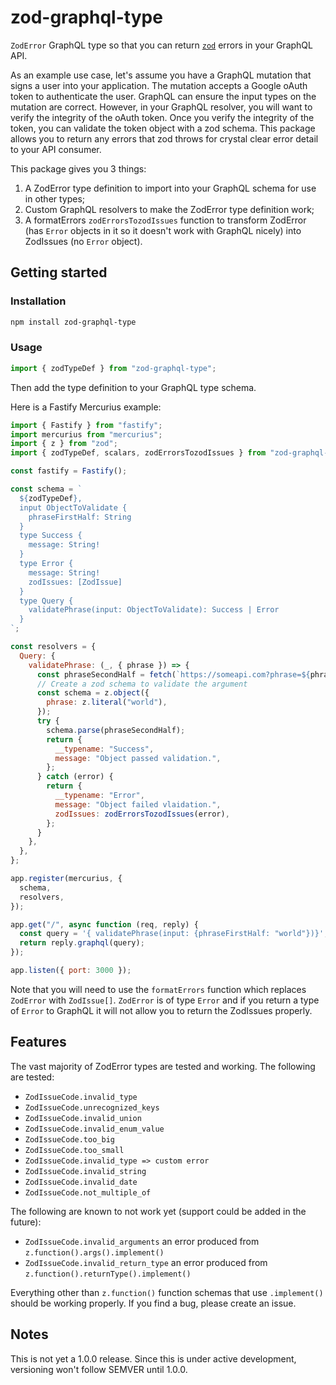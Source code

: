 # zod-graphql-type

`ZodError` GraphQL type so that you can return [`zod`](https://github.com/colinhacks/zod) errors in your GraphQL API.

As an example use case, let's assume you have a GraphQL mutation that signs a user into your application. The mutation accepts a Google oAuth token to authenticate the user. GraphQL can ensure the input types on the mutation are correct. However, in your GraphQL resolver, you will want to verify the integrity of the oAuth token. Once you verify the integrity of the token, you can validate the token object with a zod schema. This package allows you to return any errors that zod throws for crystal clear error detail to your API consumer.

This package gives you 3 things:

1. A ZodError type definition to import into your GraphQL schema for use in other types;
2. Custom GraphQL resolvers to make the ZodError type definition work;
3. A formatErrors `zodErrorsTozodIssues` function to transform ZodError (has `Error` objects in it so it doesn't work with GraphQL nicely) into ZodIssues (no `Error` object).

## Getting started

### Installation

```sh
npm install zod-graphql-type
```

### Usage

```js
import { zodTypeDef } from "zod-graphql-type";
```

Then add the type definition to your GraphQL type schema.

Here is a Fastify Mercurius example:

```js
import { Fastify } from "fastify";
import mercurius from "mercurius";
import { z } from "zod";
import { zodTypeDef, scalars, zodErrorsTozodIssues } from "zod-graphql-type";

const fastify = Fastify();

const schema = `
  ${zodTypeDef},
  input ObjectToValidate {
    phraseFirstHalf: String
  }
  type Success {
    message: String!
  }
  type Error {
    message: String!
    zodIssues: [ZodIssue]
  }
  type Query {
    validatePhrase(input: ObjectToValidate): Success | Error
  }
`;

const resolvers = {
  Query: {
    validatePhrase: (_, { phrase }) => {
      const phraseSecondHalf = fetch(`https://someapi.com?phrase=${phrase}`);
      // Create a zod schema to validate the argument
      const schema = z.object({
        phrase: z.literal("world"),
      });
      try {
        schema.parse(phraseSecondHalf);
        return {
          __typename: "Success",
          message: "Object passed validation.",
        };
      } catch (error) {
        return {
          __typename: "Error",
          message: "Object failed vlaidation.",
          zodIssues: zodErrorsTozodIssues(error),
        };
      }
    },
  },
};

app.register(mercurius, {
  schema,
  resolvers,
});

app.get("/", async function (req, reply) {
  const query = '{ validatePhrase(input: {phraseFirstHalf: "world"})}';
  return reply.graphql(query);
});

app.listen({ port: 3000 });
```

Note that you will need to use the `formatErrors` function which replaces `ZodError` with `ZodIssue[]`. `ZodError` is of type `Error` and if you return a type of `Error` to GraphQL it will not allow you to return the ZodIssues properly.

## Features

The vast majority of ZodError types are tested and working. The following are tested:

- `ZodIssueCode.invalid_type`
- `ZodIssueCode.unrecognized_keys`
- `ZodIssueCode.invalid_union`
- `ZodIssueCode.invalid_enum_value`
- `ZodIssueCode.too_big`
- `ZodIssueCode.too_small`
- `ZodIssueCode.invalid_type => custom error`
- `ZodIssueCode.invalid_string`
- `ZodIssueCode.invalid_date`
- `ZodIssueCode.not_multiple_of`

The following are known to not work yet (support could be added in the future):

- `ZodIssueCode.invalid_arguments` an error produced from `z.function().args().implement()`
- `ZodIssueCode.invalid_return_type` an error produced from `z.function().returnType().implement()`

Everything other than `z.function()` function schemas that use `.implement()` should be working properly. If you find a bug, please create an issue.

## Notes

This is not yet a 1.0.0 release. Since this is under active development, versioning won't follow SEMVER until 1.0.0.
